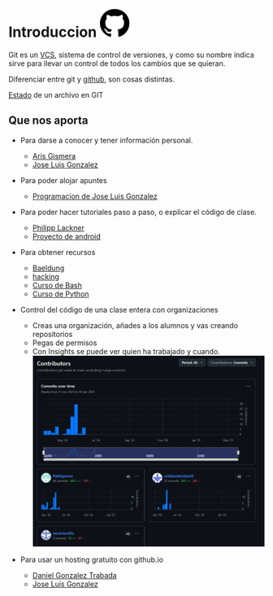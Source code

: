 # Introduccion <img src="/assets/github.png" width="58" height="56"/>

Git es un [VCS](vcs.md), sistema de control de versiones, y como su nombre indica sirve para llevar un control de todos los cambios que se quieran. 


Diferenciar entre git y [github](github.md), son cosas distintas.

[Estado](git_states.md) de un archivo en GIT


## Que nos aporta

- Para darse a conocer y tener información personal. 
    - [Aris Gismera](https://github.com/ArisGuimera)
    - [Jose Luis Gonzalez](https://github.com/joseluisgs)

- Para poder alojar apuntes
    - [Programacion de Jose Luis Gonzalez](https://github.com/joseluisgs/Programacion-00-2024-2025)

- Para poder hacer tutoriales paso a paso, o explicar el código de clase.
    - [Philipp Lackner](https://github.com/philipplackner/JetpackComposeMasterclass)
    - [Proyecto de android](https://github.com/oscarnovillo/dam2_2425/tree/moviles/moviles/Navigation)

- Para obtener recursos
    - [Baeldung](https://github.com/baeldung)
    - [hacking](https://github.com/The-Art-of-Hacking/h4cker)
    - [Curso de Bash](https://github.com/Devsebastian44/Curso-de-Bash)
    - [Curso de Python](https://github.com/midudev/curso-python)

- Control del código de una clase entera con organizaciones
    - Creas una organización, añades a los alumnos y vas creando repositorios
    - Pegas de permisos
    - Con Insights se puede ver quien ha trabajado y cuando.
    ![Insights](/assets/insights.PNG)

- Para usar un hosting gratuito con github.io
   - [Daniel Gonzalez Trabada](https://dgtrabada.github.io/)
   - [Jose Luis Gonzalez](https://joseluisgs.github.io)




